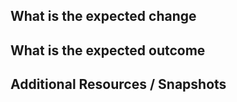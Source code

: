 ## What is the expected change

## What is the expected outcome 

## Additional Resources / Snapshots
